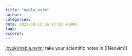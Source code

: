 ```yaml
---
title: "nabla.nvim"
author: 
categories: 
date: 2022-10-12 16:17:02 +0800
tags: 
excerpt: 
---
```



[jbyuki/nabla.nvim](https://github.com/jbyuki/nabla.nvim): take your scientific notes in [[Neovim]]


















